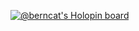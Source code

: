 [![@berncat's Holopin board](https://holopin.io/api/user/board?user=berncat)](https://holopin.io/@berncat)
